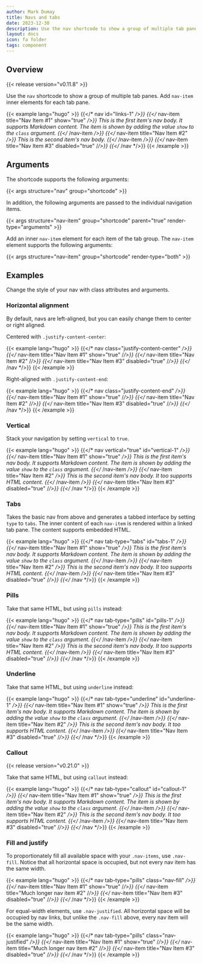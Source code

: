 ```yaml
---
author: Mark Dumay
title: Navs and tabs
date: 2023-12-30
description: Use the nav shortcode to show a group of multiple tab panes.
layout: docs
icon: fa folder
tags: component
---
```


## Overview

{{< release version="v0.11.8" >}}

Use the `nav` shortcode to show a group of multiple tab panes. Add `nav-item` inner elements for each tab pane.

<!-- markdownlint-disable MD037 -->
{{< example lang="hugo" >}}
{{</* nav id="links-1" */>}}
  {{</* nav-item title="Nav Item #1" show="true" */>}}
    This is the first item's nav body. It supports Markdown content. The item is shown by adding
    the value `show` to the `class` argument.
  {{</* /nav-item */>}}
  {{</* nav-item title="Nav Item #2" */>}}
    This is the second item's nav body.
  {{</* /nav-item */>}}
  {{</* nav-item title="Nav Item #3" disabled="true" /*/>}}
{{</* /nav */>}}
{{< /example >}}
<!-- markdownlint-enable MD037 -->

## Arguments

The shortcode supports the following arguments:

{{< args structure="nav" group="shortcode" >}}

In addition, the following arguments are passed to the individual navigation items.

{{< args structure="nav-item" group="shortcode" parent="true" render-type="arguments" >}}

Add an inner `nav-item` element for each item of the tab group. The `nav-item` element supports the following arguments:

{{< args structure="nav-item" group="shortcode" render-type="both" >}}

## Examples

Change the style of your nav with class attributes and arguments.

### Horizontal alignment

By default, navs are left-aligned, but you can easily change them to center or right aligned.

Centered with `.justify-content-center`:

<!-- markdownlint-disable MD037 -->
{{< example lang="hugo" >}}
{{</* nav class="justify-content-center" */>}}
  {{</* nav-item title="Nav Item #1" show="true" /*/>}}
  {{</* nav-item title="Nav Item #2" /*/>}}
  {{</* nav-item title="Nav Item #3" disabled="true" /*/>}}
{{</* /nav */>}}
{{< /example >}}
<!-- markdownlint-enable MD037 -->

Right-aligned with `.justify-content-end`:

<!-- markdownlint-disable MD037 -->
{{< example lang="hugo" >}}
{{</* nav class="justify-content-end" */>}}
  {{</* nav-item title="Nav Item #1" show="true" /*/>}}
  {{</* nav-item title="Nav Item #2" /*/>}}
  {{</* nav-item title="Nav Item #3" disabled="true" /*/>}}
{{</* /nav */>}}
{{< /example >}}
<!-- markdownlint-enable MD037 -->

### Vertical

Stack your navigation by setting `vertical` to `true`.

<!-- markdownlint-disable MD037 -->
{{< example lang="hugo" >}}
{{</* nav vertical="true" id="vertical-1" */>}}
  {{</* nav-item title="Nav Item #1" show="true" */>}}
    This is the first item's nav body. It supports Markdown content. The item is shown by adding
    the value `show` to the `class` argument.
  {{</* /nav-item */>}}
  {{</* nav-item title="Nav Item #2" */>}}
    This is the second item's nav body. It too supports HTML content.
  {{</* /nav-item */>}}
  {{</* nav-item title="Nav Item #3" disabled="true" /*/>}}
{{</* /nav */>}}
{{< /example >}}
<!-- markdownlint-enable MD037 -->

### Tabs

Takes the basic nav from above and generates a tabbed interface by setting `type` to `tabs`. The inner content of each `nav-item` is rendered within a linked tab pane. The content supports embedded HTML.

<!-- markdownlint-disable MD037 -->
{{< example lang="hugo" >}}
{{</* nav tab-type="tabs" id="tabs-1" */>}}
  {{</* nav-item title="Nav Item #1" show="true" */>}}
    This is the first item's nav body. It supports Markdown content. The item is shown by adding
    the value `show` to the `class` argument.
  {{</* /nav-item */>}}
  {{</* nav-item title="Nav Item #2" */>}}
    This is the second item's nav body. It too supports HTML content.
  {{</* /nav-item */>}}
  {{</* nav-item title="Nav Item #3" disabled="true" /*/>}}
{{</* /nav */>}}
{{< /example >}}
<!-- markdownlint-enable MD037 -->

### Pills

Take that same HTML, but using `pills` instead:

<!-- markdownlint-disable MD037 -->
{{< example lang="hugo" >}}
{{</* nav tab-type="pills" id="pills-1" */>}}
  {{</* nav-item title="Nav Item #1" show="true" */>}}
    This is the first item's nav body. It supports Markdown content. The item is shown by adding
    the value `show` to the `class` argument.
  {{</* /nav-item */>}}
  {{</* nav-item title="Nav Item #2" */>}}
    This is the second item's nav body. It too supports HTML content.
  {{</* /nav-item */>}}
  {{</* nav-item title="Nav Item #3" disabled="true" /*/>}}
{{</* /nav */>}}
{{< /example >}}
<!-- markdownlint-enable MD037 -->

### Underline

Take that same HTML, but using `underline` instead:

<!-- markdownlint-disable MD037 -->
{{< example lang="hugo" >}}
{{</* nav tab-type="underline" id="underline-1" */>}}
  {{</* nav-item title="Nav Item #1" show="true" */>}}
    This is the first item's nav body. It supports Markdown content. The item is shown by adding
    the value `show` to the `class` argument.
  {{</* /nav-item */>}}
  {{</* nav-item title="Nav Item #2" */>}}
    This is the second item's nav body. It too supports HTML content.
  {{</* /nav-item */>}}
  {{</* nav-item title="Nav Item #3" disabled="true" /*/>}}
{{</* /nav */>}}
{{< /example >}}
<!-- markdownlint-enable MD037 -->

### Callout

{{< release version="v0.21.0" >}}

Take that same HTML, but using `callout` instead:

<!-- markdownlint-disable MD037 -->
{{< example lang="hugo" >}}
{{</* nav tab-type="callout" id="callout-1" */>}}
  {{</* nav-item title="Nav Item #1" show="true" */>}}
    This is the first item's nav body. It supports Markdown content. The item is shown by adding
    the value `show` to the `class` argument.
  {{</* /nav-item */>}}
  {{</* nav-item title="Nav Item #2" */>}}
    This is the second item's nav body. It too supports HTML content.
  {{</* /nav-item */>}}
  {{</* nav-item title="Nav Item #3" disabled="true" /*/>}}
{{</* /nav */>}}
{{< /example >}}
<!-- markdownlint-enable MD037 -->

### Fill and justify

To proportionately fill all available space with your `.nav-items`, use `.nav-fill`. Notice that all horizontal space is occupied, but not every nav item has the same width.

<!-- markdownlint-disable MD037 -->
{{< example lang="hugo" >}}
{{</* nav tab-type="pills" class="nav-fill" */>}}
  {{</* nav-item title="Nav Item #1" show="true" /*/>}}
  {{</* nav-item title="Much longer nav item #2" /*/>}}
  {{</* nav-item title="Nav Item #3" disabled="true" /*/>}}
{{</* /nav */>}}
{{< /example >}}
<!-- markdownlint-enable MD037 -->

For equal-width elements, use `.nav-justified`. All horizontal space will be occupied by nav links, but unlike the `.nav-fill` above, every nav item will be the same width.

<!-- markdownlint-disable MD037 -->
{{< example lang="hugo" >}}
{{</* nav tab-type="pills" class="nav-justified" */>}}
  {{</* nav-item title="Nav Item #1" show="true" /*/>}}
  {{</* nav-item title="Much longer nav item #2" /*/>}}
  {{</* nav-item title="Nav Item #3" disabled="true" /*/>}}
{{</* /nav */>}}
{{< /example >}}
<!-- markdownlint-enable MD037 -->
